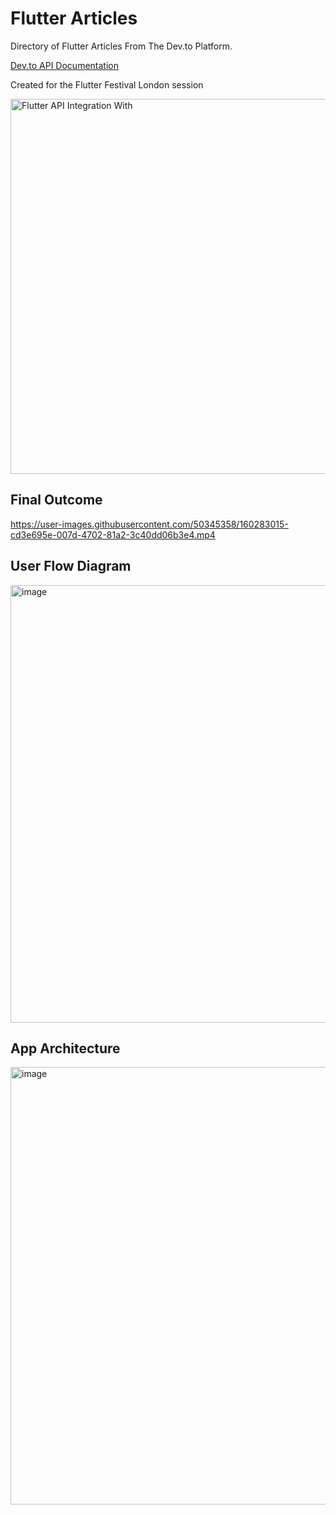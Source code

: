 # Flutter Articles

Directory of Flutter Articles From The Dev.to Platform.

[Dev.to API Documentation](https://developers.forem.com/api)

Created for the Flutter Festival London session

<a href="https://www.youtube.com/watch?v=h7Hjtj-iw_c" target="_blank">
<img width="600" alt="Flutter API Integration With" src="https://user-images.githubusercontent.com/50345358/160282468-6e505abc-43cf-4848-90a1-5e662aa9a392.png">
</a>

## Final Outcome


https://user-images.githubusercontent.com/50345358/160283015-cd3e695e-007d-4702-81a2-3c40dd06b3e4.mp4


## User Flow Diagram

<img width="700" alt="image" src="https://user-images.githubusercontent.com/50345358/160282643-7f31c439-7541-40ce-abda-4ca99ef9b165.png">

## App Architecture

<img width="700" alt="image" src="https://user-images.githubusercontent.com/50345358/160282690-2a5fcee5-3f12-462b-baab-b0441ba80004.png">
